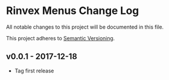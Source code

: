 # Rinvex Menus Change Log

All notable changes to this project will be documented in this file.

This project adheres to [Semantic Versioning](CONTRIBUTING.md).


## v0.0.1 - 2017-12-18
- Tag first release
